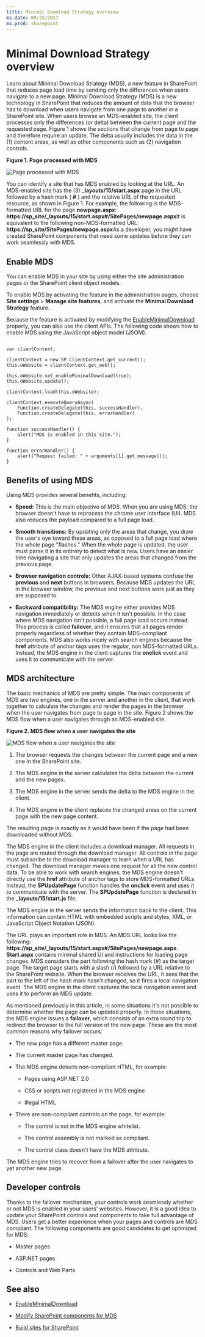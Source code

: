 ```yaml
---
title: Minimal Download Strategy overview
ms.date: 09/25/2017
ms.prod: sharepoint
---
```



# Minimal Download Strategy overview
Learn about Minimal Download Strategy (MDS), a new feature in SharePoint that reduces page load time by sending only the differences when users navigate to a new page.
Minimal Download Strategy (MDS) is a new technology in SharePoint that reduces the amount of data that the browser has to download when users navigate from one page to another in a SharePoint site. When users browse an MDS-enabled site, the client processes only the differences (or delta) between the current page and the requested page. Figure 1 shows the sections that change from page to page and therefore require an update. The delta usually includes the data in the (1) content areas, as well as other components such as (2) navigation controls.
  
    
    


**Figure 1. Page processed with MDS**

  
    
    

  
    
    
![Page processed with MDS](../images/MDS_UpdateSections.png)
  
    
    
You can identify a site that has MDS enabled by looking at the URL. An MDS-enabled site has the (3) **_layouts/15/start.aspx** page in the URL followed by a hash mark ( **#** ) and the relative URL of the requested resource, as shown in Figure 1. For example, the following is the MDS-formatted URL for the page **newpage.aspx**: **https://sp_site/_layouts/15/start.aspx#/SitePages/newpage.aspx**It is equivalent to the following non-MDS-formatted URL: **https://sp_site/SitePages/newpage.aspx**As a developer, you might have created SharePoint components that need some updates before they can work seamlessly with MDS. 
## Enable MDS
<a name="SP15MDSOverview_Enable"> </a>

You can enable MDS in your site by using either the site administration pages or the SharePoint client object models.
  
    
    
To enable MDS by activating the feature in the administration pages, choose **Site settings** > **Manage site features**, and activate the **Minimal Download Strategy** feature.
  
    
    
Because the feature is activated by modifying the  [EnableMinimalDownload](https://msdn.microsoft.com/library/Microsoft.SharePoint.Client.Web.EnableMinimalDownload.aspx) property, you can also use the client APIs. The following code shows how to enable MDS using the JavaScript object model (JSOM).
  
    
    



```

var clientContext;

clientContext = new SP.ClientContext.get_current();
this.oWebsite = clientContext.get_web();

this.oWebsite.set_enableMinimalDownload(true);
this.oWebsite.update();

clientContext.load(this.oWebsite);

clientContext.executeQueryAsync(
    Function.createDelegate(this, successHandler),
    Function.createDelegate(this, errorHandler)
);

function successHandler() {
    alert("MDS is enabled in this site.");
}

function errorHandler() {
    alert("Request failed: " + arguments[1].get_message());
}
```


## Benefits of using MDS
<a name="SP15MDSOverview_Benefits"> </a>

Using MDS provides several benefits, including:
  
    
    

- **Speed:** This is the main objective of MDS. When you are using MDS, the browser doesn't have to reprocess the chrome user interface (UI). MDS also reduces the payload compared to a full page load.
    
  
- **Smooth transitions:** By updating only the areas that change, you draw the user's eye toward these areas, as opposed to a full page load where the whole page "flashes." When the whole page is updated, the user must parse it in its entirety to detect what is new. Users have an easier time navigating a site that only updates the areas that changed from the previous page.
    
  
- **Browser navigation controls:** Other AJAX-based systems confuse the **previous** and **next** buttons in browsers. Because MDS updates the URL in the browser window, the previous and next buttons work just as they are supposed to.
    
  
- **Backward compatibility:** The MDS engine either provides MDS navigation immediately or detects when it isn't possible. In the case where MDS navigation isn't possible, a full page load occurs instead. This process is called **failover**, and it ensures that all pages render properly regardless of whether they contain MDS-compliant components. MDS also works nicely with search engines because the **href** attribute of anchor tags uses the regular, non MDS-formatted URLs. Instead, the MDS engine in the client captures the **onclick** event and uses it to communicate with the server.
    
  

## MDS architecture
<a name="SP15MDSOverview_Architecture"> </a>

The basic mechanics of MDS are pretty simple. The main components of MDS are two engines, one in the server and another in the client, that work together to calculate the changes and render the pages in the browser when the user navigates from page to page in the site. Figure 2 shows the MDS flow when a user navigates through an MDS-enabled site.
  
    
    

**Figure 2. MDS flow when a user navigates the site**

  
    
    

  
    
    
![MDS flow when a user navigates the site](../images/MDS_GeneralFlow.png)
  
    
    

  
    
    

1. The browser requests the changes between the current page and a new one in the SharePoint site.
    
  
2. The MDS engine in the server calculates the delta between the current and the new pages.
    
  
3. The MDS engine in the server sends the delta to the MDS engine in the client.
    
  
4. The MDS engine in the client replaces the changed areas on the current page with the new page content.
    
  
The resulting page is exactly as it would have been if the page had been downloaded without MDS.
  
    
    
The MDS engine in the client includes a download manager. All requests in the page are routed through the download manager. All controls in the page must subscribe to the download manager to learn when a URL has changed. The download manager makes one request for all the new control data. To be able to work with search engines, the MDS engine doesn't directly use the **href** attribute of anchor tags to store MDS-formatted URLs. Instead, the **SPUpdatePage** function handles the **onclick** event and uses it to communicate with the server. The **SPUpdatePage** function is declared in the **_layouts/15/start.js** file.
  
    
    
The MDS engine in the server sends the information back to the client. This information can contain HTML with embedded scripts and styles, XML, or JavaScript Object Notation (JSON).
  
    
    
The URL plays an important role in MDS. An MDS URL looks like the following: **https://sp_site/_layouts/15/start.aspx#/SitePages/newpage.aspx**. **Start.aspx** contains minimal shared UI and instructions for loading page changes. MDS considers the part following the hash mark (#) as the target page. The target page starts with a slash (/) followed by a URL relative to the SharePoint website. When the browser receives the URL, it sees that the part to the left of the hash mark hasn't changed, so it fires a local navigation event. The MDS engine in the client captures the local navigation event and uses it to perform an MDS update.
  
    
    
As mentioned previously in this article, in some situations it's not possible to determine whether the page can be updated properly. In these situations, the MDS engine issues a **failover**, which consists of an extra round trip to redirect the browser to the full version of the new page. These are the most common reasons why failover occurs:
  
    
    

- The new page has a different master page.
    
  
- The current master page has changed.
    
  
- The MDS engine detects non-compliant HTML, for example:
    
  - Pages using ASP.NET 2.0
    
  
  - CSS or scripts not registered in the MDS engine
    
  
  - Illegal HTML
    
  
- There are non-compliant controls on the page, for example:
    
  - The control is not in the MDS engine whitelist.
    
  
  - The control assembly is not marked as compliant.
    
  
  - The control class doesn't have the MDS attribute.
    
  
The MDS engine tries to recover from a failover after the user navigates to yet another new page.
  
    
    

## Developer controls
<a name="SP15MDSOverview_DevControls"> </a>

Thanks to the failover mechanism, your controls work seamlessly whether or not MDS is enabled in your users' websites. However, it is a good idea to update your SharePoint controls and components to take full advantage of MDS. Users get a better experience when your pages and controls are MDS compliant. The following components are good candidates to get optimized for MDS:
  
    
    

- Master pages
    
  
- ASP.NET pages
    
  
- Controls and Web Parts
    
  

## See also
<a name="bk_addresources"> </a>


-  [EnableMinimalDownload](https://msdn.microsoft.com/library/Microsoft.SharePoint.Client.Web.EnableMinimalDownload.aspx)
    
  
-  [Modify SharePoint components for MDS](modify-sharepoint-components-for-mds.md)
    
  
-  [Build sites for SharePoint](build-sites-for-sharepoint.md)
    
  

